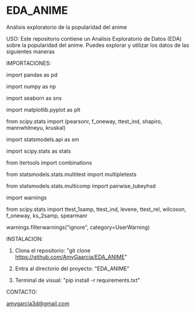 # EDA_ANIME
Análisis exploratorio de la popularidad del anime

USO: 
Este repositorio contiene un Analisis Exploratorio de Datos (EDA) sobre la popularidad del anime. Puedes explorar y utilizar los datos de las siguientes maneras

IMPORTACIONES:

import pandas as pd

import numpy as np

import seaborn as sns

import matplotlib.pyplot as plt

from scipy.stats import (pearsonr, f_oneway, ttest_ind, shapiro, mannwhitneyu, kruskal)

import statsmodels.api as sm

import scipy.stats as stats

from itertools import combinations

from statsmodels.stats.multitest import multipletests

from statsmodels.stats.multicomp import pairwise_tukeyhsd

import warnings

from scipy.stats import ttest_1samp, ttest_ind, levene, ttest_rel, wilcoxon, f_oneway, ks_2samp, spearmanr

warnings.filterwarnings("ignore", category=UserWarning)

INSTALACION:

1. Clona el repositorio: "git clone https://github.com/AmyGaarcia/EDA_ANIME"
   
2. Entra al directorio del proyecto: "EDA_ANIME"
   
3. Terminal de visual: "pip install -r requirements.txt"


CONTACTO:

amygarcia3d@gmail.com

